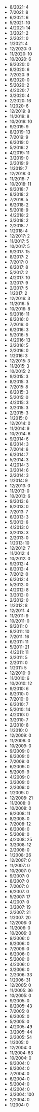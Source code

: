 *  8/2021: 4
*  7/2021: 8
*  6/2021: 6
*  5/2021: 10
*  4/2021: 14
*  3/2021: 2
*  2/2021: 0
*  1/2021: 4
*  12/2020: 0
*  11/2020: 10
*  10/2020: 6
*  9/2020: 0
*  8/2020: 6
*  7/2020: 9
*  6/2020: 0
*  5/2020: 2
*  4/2020: 7
*  3/2020: 4
*  2/2020: 16
*  1/2020: 6
*  12/2019: 8
*  11/2019: 8
*  10/2019: 10
*  9/2019: 9
*  8/2019: 13
*  7/2019: 9
*  6/2019: 0
*  5/2019: 2
*  4/2019: 11
*  3/2019: 0
*  2/2019: 9
*  1/2019: 7
*  12/2018: 0
*  11/2018: 7
*  10/2018: 11
*  9/2018: 7
*  8/2018: 2
*  7/2018: 5
*  6/2018: 2
*  5/2018: 9
*  4/2018: 2
*  3/2018: 2
*  2/2018: 7
*  1/2018: 4
*  12/2017: 2
*  11/2017: 5
*  10/2017: 5
*  9/2017: 15
*  8/2017: 2
*  7/2017: 0
*  6/2017: 8
*  5/2017: 2
*  4/2017: 10
*  3/2017: 9
*  2/2017: 5
*  1/2017: 2
*  12/2016: 3
*  11/2016: 5
*  10/2016: 8
*  9/2016: 11
*  8/2016: 0
*  7/2016: 0
*  6/2016: 3
*  5/2016: 5
*  4/2016: 13
*  3/2016: 5
*  2/2016: 0
*  1/2016: 3
*  12/2015: 3
*  11/2015: 3
*  10/2015: 2
*  9/2015: 3
*  8/2015: 3
*  7/2015: 8
*  6/2015: 3
*  5/2015: 0
*  4/2015: 3
*  3/2015: 3
*  2/2015: 3
*  1/2015: 0
*  12/2014: 0
*  11/2014: 9
*  10/2014: 6
*  9/2014: 6
*  8/2014: 3
*  7/2014: 6
*  6/2014: 7
*  5/2014: 3
*  4/2014: 3
*  3/2014: 6
*  2/2014: 3
*  1/2014: 9
*  12/2013: 0
*  11/2013: 0
*  10/2013: 6
*  9/2013: 6
*  8/2013: 0
*  7/2013: 7
*  6/2013: 3
*  5/2013: 6
*  4/2013: 0
*  3/2013: 3
*  2/2013: 0
*  1/2013: 10
*  12/2012: 7
*  11/2012: 4
*  10/2012: 0
*  9/2012: 4
*  8/2012: 4
*  7/2012: 0
*  6/2012: 4
*  5/2012: 0
*  4/2012: 8
*  3/2012: 0
*  2/2012: 0
*  1/2012: 8
*  12/2011: 4
*  11/2011: 9
*  10/2011: 0
*  9/2011: 0
*  8/2011: 10
*  7/2011: 16
*  6/2011: 11
*  5/2011: 21
*  4/2011: 11
*  3/2011: 5
*  2/2011: 0
*  1/2011: 5
*  12/2010: 0
*  11/2010: 6
*  10/2010: 12
*  9/2010: 6
*  8/2010: 0
*  7/2010: 0
*  6/2010: 7
*  5/2010: 14
*  4/2010: 0
*  3/2010: 7
*  2/2010: 8
*  1/2010: 0
*  12/2009: 0
*  11/2009: 0
*  10/2009: 0
*  9/2009: 0
*  8/2009: 0
*  7/2009: 0
*  6/2009: 0
*  5/2009: 9
*  4/2009: 0
*  3/2009: 0
*  2/2009: 0
*  1/2009: 0
*  12/2008: 21
*  11/2008: 0
*  10/2008: 0
*  9/2008: 11
*  8/2008: 0
*  7/2008: 12
*  6/2008: 0
*  5/2008: 0
*  4/2008: 25
*  3/2008: 12
*  2/2008: 0
*  1/2008: 26
*  12/2007: 0
*  11/2007: 0
*  10/2007: 0
*  9/2007: 0
*  8/2007: 0
*  7/2007: 0
*  6/2007: 0
*  5/2007: 17
*  4/2007: 0
*  3/2007: 19
*  2/2007: 21
*  1/2007: 20
*  12/2006: 0
*  11/2006: 0
*  10/2006: 0
*  9/2006: 0
*  8/2006: 0
*  7/2006: 0
*  6/2006: 0
*  5/2006: 0
*  4/2006: 0
*  3/2006: 0
*  2/2006: 33
*  1/2006: 31
*  12/2005: 0
*  11/2005: 36
*  10/2005: 0
*  9/2005: 0
*  8/2005: 43
*  7/2005: 0
*  6/2005: 0
*  5/2005: 0
*  4/2005: 49
*  3/2005: 44
*  2/2005: 54
*  1/2005: 0
*  12/2004: 0
*  11/2004: 63
*  10/2004: 0
*  9/2004: 0
*  8/2004: 0
*  7/2004: 0
*  6/2004: 0
*  5/2004: 0
*  4/2004: 0
*  3/2004: 100
*  2/2004: 0
*  1/2004: 0